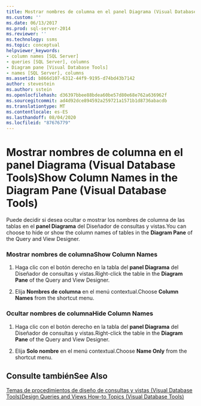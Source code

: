```yaml
---
title: Mostrar nombres de columna en el panel Diagrama (Visual Database Tools) | Microsoft Docs
ms.custom: ''
ms.date: 06/13/2017
ms.prod: sql-server-2014
ms.reviewer: ''
ms.technology: ssms
ms.topic: conceptual
helpviewer_keywords:
- column names [SQL Server]
- queries [SQL Server], columns
- Diagram pane [Visual Database Tools]
- names [SQL Server], columns
ms.assetid: b866d107-6312-44f9-9195-d74bd43b7142
author: stevestein
ms.author: sstein
ms.openlocfilehash: d36397bbee88bdea60be57d80e68e762a636962f
ms.sourcegitcommit: ad4d92dce894592a259721a1571b1d8736abacdb
ms.translationtype: MT
ms.contentlocale: es-ES
ms.lasthandoff: 08/04/2020
ms.locfileid: "87676779"
---
```

# <a name="show-column-names-in-the-diagram-pane-visual-database-tools"></a><span data-ttu-id="e7140-102">Mostrar nombres de columna en el panel Diagrama (Visual Database Tools)</span><span class="sxs-lookup"><span data-stu-id="e7140-102">Show Column Names in the Diagram Pane (Visual Database Tools)</span></span>
  <span data-ttu-id="e7140-103">Puede decidir si desea ocultar o mostrar los nombres de columna de las tablas en el **panel Diagrama** del Diseñador de consultas y vistas.</span><span class="sxs-lookup"><span data-stu-id="e7140-103">You can choose to hide or show the column names of tables in the **Diagram Pane** of the Query and View Designer.</span></span>  
  
### <a name="show-column-names"></a><span data-ttu-id="e7140-104">Mostrar nombres de columna</span><span class="sxs-lookup"><span data-stu-id="e7140-104">Show Column Names</span></span>  
  
1.  <span data-ttu-id="e7140-105">Haga clic con el botón derecho en la tabla del **panel Diagrama** del Diseñador de consultas y vistas.</span><span class="sxs-lookup"><span data-stu-id="e7140-105">Right-click the table in the **Diagram Pane** of the Query and View Designer.</span></span>  
  
2.  <span data-ttu-id="e7140-106">Elija **Nombres de columna** en el menú contextual.</span><span class="sxs-lookup"><span data-stu-id="e7140-106">Choose **Column Names** from the shortcut menu.</span></span>  
  
### <a name="hide-column-names"></a><span data-ttu-id="e7140-107">Ocultar nombres de columna</span><span class="sxs-lookup"><span data-stu-id="e7140-107">Hide Column Names</span></span>  
  
1.  <span data-ttu-id="e7140-108">Haga clic con el botón derecho en la tabla del **panel Diagrama** del Diseñador de consultas y vistas.</span><span class="sxs-lookup"><span data-stu-id="e7140-108">Right-click the table in the **Diagram Pane** of the Query and View Designer.</span></span>  
  
2.  <span data-ttu-id="e7140-109">Elija **Solo nombre** en el menú contextual.</span><span class="sxs-lookup"><span data-stu-id="e7140-109">Choose **Name Only** from the shortcut menu.</span></span>  
  
## <a name="see-also"></a><span data-ttu-id="e7140-110">Consulte también</span><span class="sxs-lookup"><span data-stu-id="e7140-110">See Also</span></span>  
 [<span data-ttu-id="e7140-111">Temas de procedimientos de diseño de consultas y vistas &#40;Visual Database Tools&#41;</span><span class="sxs-lookup"><span data-stu-id="e7140-111">Design Queries and Views How-to Topics &#40;Visual Database Tools&#41;</span></span>](visual-database-tools.md)  
  
  
